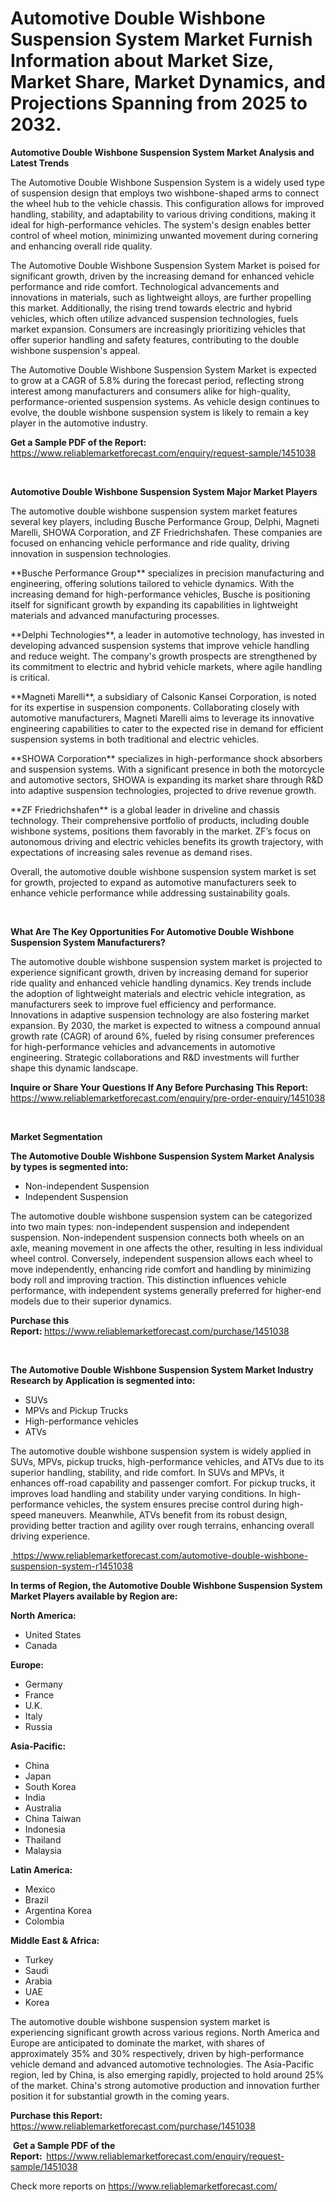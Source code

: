 <p><h1>Automotive Double Wishbone Suspension System Market Furnish Information about Market Size, Market Share, Market Dynamics, and Projections Spanning from 2025 to 2032.</h1></p><p><strong>Automotive Double Wishbone Suspension System Market Analysis and Latest Trends</strong></p>
<p><p>The Automotive Double Wishbone Suspension System is a widely used type of suspension design that employs two wishbone-shaped arms to connect the wheel hub to the vehicle chassis. This configuration allows for improved handling, stability, and adaptability to various driving conditions, making it ideal for high-performance vehicles. The system's design enables better control of wheel motion, minimizing unwanted movement during cornering and enhancing overall ride quality.</p><p>The Automotive Double Wishbone Suspension System Market is poised for significant growth, driven by the increasing demand for enhanced vehicle performance and ride comfort. Technological advancements and innovations in materials, such as lightweight alloys, are further propelling this market. Additionally, the rising trend towards electric and hybrid vehicles, which often utilize advanced suspension technologies, fuels market expansion. Consumers are increasingly prioritizing vehicles that offer superior handling and safety features, contributing to the double wishbone suspension's appeal.</p><p>The Automotive Double Wishbone Suspension System Market is expected to grow at a CAGR of 5.8% during the forecast period, reflecting strong interest among manufacturers and consumers alike for high-quality, performance-oriented suspension systems. As vehicle design continues to evolve, the double wishbone suspension system is likely to remain a key player in the automotive industry.</p></p>
<p><strong>Get a Sample PDF of the Report:&nbsp;</strong> <a href="https://www.reliablemarketforecast.com/enquiry/request-sample/1451038?utm_campaign=2875&utm_medium=2&utm_source=Github&utm_content=ia&utm_term=30032025&utm_id=automotive-double-wishbone-suspension-system">https://www.reliablemarketforecast.com/enquiry/request-sample/1451038</a></p>
<p>&nbsp;</p>
<p><strong>Automotive Double Wishbone Suspension System Major Market Players</strong></p>
<p><p>The automotive double wishbone suspension system market features several key players, including Busche Performance Group, Delphi, Magneti Marelli, SHOWA Corporation, and ZF Friedrichshafen. These companies are focused on enhancing vehicle performance and ride quality, driving innovation in suspension technologies.</p><p>**Busche Performance Group** specializes in precision manufacturing and engineering, offering solutions tailored to vehicle dynamics. With the increasing demand for high-performance vehicles, Busche is positioning itself for significant growth by expanding its capabilities in lightweight materials and advanced manufacturing processes.</p><p>**Delphi Technologies**, a leader in automotive technology, has invested in developing advanced suspension systems that improve vehicle handling and reduce weight. The company's growth prospects are strengthened by its commitment to electric and hybrid vehicle markets, where agile handling is critical.</p><p>**Magneti Marelli**, a subsidiary of Calsonic Kansei Corporation, is noted for its expertise in suspension components. Collaborating closely with automotive manufacturers, Magneti Marelli aims to leverage its innovative engineering capabilities to cater to the expected rise in demand for efficient suspension systems in both traditional and electric vehicles.</p><p>**SHOWA Corporation** specializes in high-performance shock absorbers and suspension systems. With a significant presence in both the motorcycle and automotive sectors, SHOWA is expanding its market share through R&D into adaptive suspension technologies, projected to drive revenue growth.</p><p>**ZF Friedrichshafen** is a global leader in driveline and chassis technology. Their comprehensive portfolio of products, including double wishbone systems, positions them favorably in the market. ZF’s focus on autonomous driving and electric vehicles benefits its growth trajectory, with expectations of increasing sales revenue as demand rises.</p><p>Overall, the automotive double wishbone suspension system market is set for growth, projected to expand as automotive manufacturers seek to enhance vehicle performance while addressing sustainability goals.</p></p>
<p>&nbsp;</p>
<p><strong>What Are The Key Opportunities For Automotive Double Wishbone Suspension System Manufacturers?</strong></p>
<p><p>The automotive double wishbone suspension system market is projected to experience significant growth, driven by increasing demand for superior ride quality and enhanced vehicle handling dynamics. Key trends include the adoption of lightweight materials and electric vehicle integration, as manufacturers seek to improve fuel efficiency and performance. Innovations in adaptive suspension technology are also fostering market expansion. By 2030, the market is expected to witness a compound annual growth rate (CAGR) of around 6%, fueled by rising consumer preferences for high-performance vehicles and advancements in automotive engineering. Strategic collaborations and R&D investments will further shape this dynamic landscape.</p></p>
<p><strong>Inquire or Share Your Questions If Any Before Purchasing This Report:</strong> <a href="https://www.reliablemarketforecast.com/enquiry/pre-order-enquiry/1451038?utm_campaign=2875&utm_medium=2&utm_source=Github&utm_content=ia&utm_term=30032025&utm_id=automotive-double-wishbone-suspension-system">https://www.reliablemarketforecast.com/enquiry/pre-order-enquiry/1451038</a></p>
<p>&nbsp;</p>
<p><strong>Market Segmentation</strong></p>
<p><strong>The Automotive Double Wishbone Suspension System Market Analysis by types is segmented into:</strong></p>
<p><ul><li>Non-independent Suspension</li><li>Independent Suspension</li></ul></p>
<p><p>The automotive double wishbone suspension system can be categorized into two main types: non-independent suspension and independent suspension. Non-independent suspension connects both wheels on an axle, meaning movement in one affects the other, resulting in less individual wheel control. Conversely, independent suspension allows each wheel to move independently, enhancing ride comfort and handling by minimizing body roll and improving traction. This distinction influences vehicle performance, with independent systems generally preferred for higher-end models due to their superior dynamics.</p></p>
<p><strong>Purchase this Report:&nbsp;</strong><a href="https://www.reliablemarketforecast.com/purchase/1451038?utm_campaign=2875&utm_medium=2&utm_source=Github&utm_content=ia&utm_term=30032025&utm_id=automotive-double-wishbone-suspension-system">https://www.reliablemarketforecast.com/purchase/1451038</a></p>
<p>&nbsp;</p>
<p><strong>The Automotive Double Wishbone Suspension System Market Industry Research by Application is segmented into:</strong></p>
<p><ul><li>SUVs</li><li>MPVs and Pickup Trucks</li><li>High-performance vehicles</li><li>ATVs</li></ul></p>
<p><p>The automotive double wishbone suspension system is widely applied in SUVs, MPVs, pickup trucks, high-performance vehicles, and ATVs due to its superior handling, stability, and ride comfort. In SUVs and MPVs, it enhances off-road capability and passenger comfort. For pickup trucks, it improves load handling and stability under varying conditions. In high-performance vehicles, the system ensures precise control during high-speed maneuvers. Meanwhile, ATVs benefit from its robust design, providing better traction and agility over rough terrains, enhancing overall driving experience.</p></p>
<p><a href="https://www.reliablemarketforecast.com/automotive-double-wishbone-suspension-system-r1451038?utm_campaign=2875&utm_medium=2&utm_source=Github&utm_content=ia&utm_term=30032025&utm_id=automotive-double-wishbone-suspension-system">&nbsp;https://www.reliablemarketforecast.com/automotive-double-wishbone-suspension-system-r1451038</a></p>
<p><strong>In terms of Region, the Automotive Double Wishbone Suspension System Market Players available by Region are:</strong></p>
<p>
    <p> <strong> North America: </strong>
        <ul>
            <li>United States</li>
            <li>Canada</li>
        </ul>
        </p> 
    <p> <strong> Europe: </strong>
        <ul>
            <li>Germany</li>
            <li>France</li>
            <li>U.K.</li>
            <li>Italy</li>
            <li>Russia</li>
        </ul>
        </p> 
    <p> <strong> Asia-Pacific: </strong>
        <ul>
            <li>China</li>
            <li>Japan</li>
            <li>South Korea</li>
            <li>India</li>
            <li>Australia</li>
            <li>China Taiwan</li>
            <li>Indonesia</li>
            <li>Thailand</li>
            <li>Malaysia</li>
        </ul>
        </p> 
    <p> <strong> Latin America: </strong>
        <ul>
            <li>Mexico</li>
            <li>Brazil</li>
            <li>Argentina Korea</li>
            <li>Colombia</li>
        </ul>
        </p> 
    <p> <strong> Middle East & Africa: </strong>
        <ul>
            <li>Turkey</li>
            <li>Saudi</li>
            <li>Arabia</li>
            <li>UAE</li>
            <li>Korea</li>
        </ul>
    </p>
    </p>
<p><p>The automotive double wishbone suspension system market is experiencing significant growth across various regions. North America and Europe are anticipated to dominate the market, with shares of approximately 35% and 30% respectively, driven by high-performance vehicle demand and advanced automotive technologies. The Asia-Pacific region, led by China, is also emerging rapidly, projected to hold around 25% of the market. China's strong automotive production and innovation further position it for substantial growth in the coming years.</p></p>
<p><strong>Purchase this Report: </strong><a href="https://www.reliablemarketforecast.com/purchase/1451038?utm_campaign=2875&utm_medium=2&utm_source=Github&utm_content=ia&utm_term=30032025&utm_id=automotive-double-wishbone-suspension-system">https://www.reliablemarketforecast.com/purchase/1451038</a></p>
<p>&nbsp;<strong>Get a Sample PDF of the Report:&nbsp;&nbsp;</strong><a href="https://www.reliablemarketforecast.com/enquiry/request-sample/1451038?utm_campaign=2875&utm_medium=2&utm_source=Github&utm_content=ia&utm_term=30032025&utm_id=automotive-double-wishbone-suspension-system">https://www.reliablemarketforecast.com/enquiry/request-sample/1451038</a></p>
<p><strong></strong></p>
<p>Check more reports on <a href="https://www.reliablemarketforecast.com/?utm_campaign=2875&utm_medium=2&utm_source=Github&utm_content=ia&utm_term=30032025&utm_id=automotive-double-wishbone-suspension-system">https://www.reliablemarketforecast.com/</a></p>